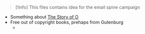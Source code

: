 > [!info] 
> This files contains idea for the email spine campaign

- Something about [The Story of O](https://en.wikipedia.org/wiki/Story_of_O)
- Free out of copyright books, prehaps from Gutenburg
	- []()
